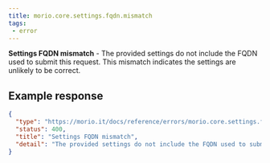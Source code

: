 ```yaml
---
title: morio.core.settings.fqdn.mismatch
tags:
 - error
---
```



<!-- MORIO_AUTO_GENERATED_CONTENT_STARTS - Manual changes made below will be overwritten -->
__Settings FQDN mismatch__ - The provided settings do not include the FQDN used to submit this request. This mismatch indicates the settings are unlikely to be correct.
<!-- MORIO_AUTO_GENERATED_CONTENT_ENDS - Manual changes made above will be overwritten -->


<!-- MORIO_AUTO_GENERATED_CONTENT_STARTS - Manual changes made below will be overwritten -->
## Example response

```json
{
  "type": "https://morio.it/docs/reference/errors/morio.core.settings.fqdn.mismatch",
  "status": 400,
  "title": "Settings FQDN mismatch",
  "detail": "The provided settings do not include the FQDN used to submit this request. This mismatch indicates the settings are unlikely to be correct."
}
```
<!-- MORIO_AUTO_GENERATED_CONTENT_ENDS - Manual changes made above will be overwritten -->
